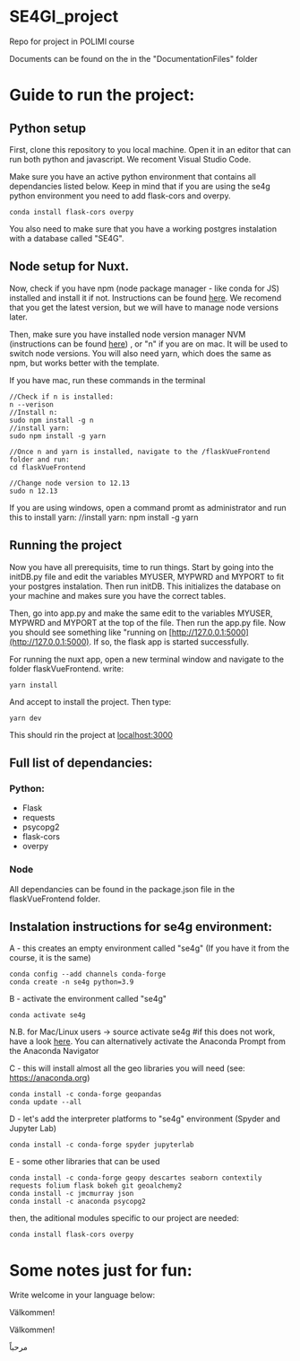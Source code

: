 # SE4GI_project

Repo for project in POLIMI course

Documents can be found on the in the "DocumentationFiles" folder

# Guide to run the project:

## Python setup

First, clone this repository to you local machine. Open it in an editor that can run both
python and javascript. We recoment Visual Studio Code. 

Make sure you have an active python environment that contains all dependancies listed below. 
Keep in mind that if you are using the se4g python environment you need to add flask-cors and 
overpy.

    conda install flask-cors overpy

You also need to make sure that you have a working postgres instalation with a database called 
"SE4G".

## Node setup for Nuxt. 

Now, check if you have npm (node package manager - like conda for JS) installed and install it
if not. Instructions can be found [here](https://docs.npmjs.com/cli/v7/configuring-npm/install).
We recomend that you get the latest version, but we will have to manage node versions later. 

Then, make sure you have installed node version manager NVM (instructions can be found [here](https://dev.to/skaytech/how-to-install-node-version-manager-nvm-for-windows-10-4nbi))
, or "n" if you are on mac. It will be used to switch node versions. You will also need yarn,
which does the same as npm, but works better with the template.

If you have mac, run these commands in the terminal

    //Check if n is installed:
    n --verison
    //Install n:
    sudo npm install -g n
    //install yarn:
    sudo npm install -g yarn

    //Once n and yarn is installed, navigate to the /flaskVueFrontend folder and run: 
    cd flaskVueFrontend

    //Change node version to 12.13
    sudo n 12.13

If you are using windows, open a command promt as administrator and run this to install yarn: 
    //install yarn:
    npm install -g yarn

## Running the project

Now you have all prerequisits, time to run things. Start by going into the initDB.py file and
edit the variables MYUSER, MYPWRD and MYPORT to fit your postgres instalation. Then run initDB. 
This initializes the database on your machine and makes sure you have the correct tables.

Then, go into app.py and make the same edit to the variables MYUSER, MYPWRD and MYPORT at the
top of the file. Then run the app.py file. Now you should see something like "running on
[http://127.0.0.1:5000](http://127.0.0.1:5000). If so, the flask app is started successfully. 

For running the nuxt app, open a new terminal window and navigate to the folder 
flaskVueFrontend. write:

    yarn install

And accept to install the project. Then type: 
    
    yarn dev

This should rin the project at [localhost:3000](http://localhost:3000)

## Full list of dependancies:

### Python:

- Flask
- requests
- psycopg2
- flask-cors
- overpy

### Node

All dependancies can be found in the package.json file in the flaskVueFrontend folder. 

## Instalation instructions for se4g environment: 

A - this creates an empty environment called "se4g" (If you have it from the course, it is the same)

    conda config --add channels conda-forge
    conda create -n se4g python=3.9

B - activate the environment called "se4g"

    conda activate se4g

N.B. for Mac/Linux users -> source activate se4g #if this does not work, have a look
[here](https://stackoverflow.com/questions/60050929/how-to-open-conda-shell-in-mac).
You can alternatively activate the Anaconda Prompt from the Anaconda Navigator

C - this will install almost all the geo libraries you will need (see: https://anaconda.org)

    conda install -c conda-forge geopandas
    conda update --all

D - let's add the interpreter platforms to "se4g" environment (Spyder and Jupyter Lab)

    conda install -c conda-forge spyder jupyterlab

E - some other libraries that can be used

    conda install -c conda-forge geopy descartes seaborn contextily requests folium flask bokeh git geoalchemy2
    conda install -c jmcmurray json
    conda install -c anaconda psycopg2

then, the aditional modules specific to our project are needed:

    conda install flask-cors overpy

# Some notes just for fun:

Write welcome in your language below:

Välkommen!

Välkommen!

مرحباً
